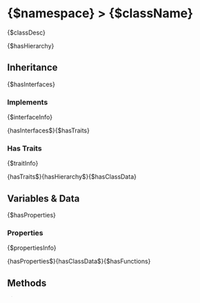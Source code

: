 # {$namespace} > {$className}

{$classDesc}

{$hasHierarchy}
## Inheritance

{$hasInterfaces}
### Implements

{$interfaceInfo}

{hasInterfaces$}{$hasTraits}
### Has Traits

{$traitInfo}

{hasTraits$}{hasHierarchy$}{$hasClassData}
## Variables & Data

{$hasProperties}
### Properties

{$propertiesInfo}

{hasProperties$}{hasClassData$}{$hasFunctions}
## Methods

{$hasConstructor}
### Constructor

{$constructorInfo}

{hasConstructor$}{$hasStaticMethods}
### Static Methods

{$staticMethodsInfo}

{hasStaticMethods$}{$hasMethods}
### Instanced Methods

{$methodsInfo}

{hasMethods$}{hasFunctions$}